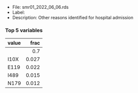 

* File: smr01_2022_06_06.rds
* Label: 
* Description: Other reasons identified for hospital admission

### Top 5 variables
| value   |   frac |
|:--------|-------:|
|         |  0.7   |
| I10X    |  0.027 |
| E119    |  0.022 |
| I489    |  0.015 |
| N179    |  0.012 |
        